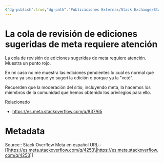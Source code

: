 ```yaml
---
{"dg-publish":true,"dg-path":"Publicaciones Externas/Stack Exchange/Stack Overflow en español/Stack Overflow en español Meta/es.meta.stackoverflow.com-4253.md","permalink":"/publicaciones-externas/stack-exchange/stack-overflow-en-espanol/stack-overflow-en-espanol-meta/es-meta-stackoverflow-com-4253/","title":"La cola de revisión de ediciones sugeridas de meta requiere atención","hide":true,"noteIcon":"\"0\"","created":"2024-04-03T12:49:10.595-06:00","updated":"2024-04-05T16:44:04.211-06:00"}
---
```


# La cola de revisión de ediciones sugeridas de meta requiere atención

La cola de revisión de ediciones sugeridas de meta requiere atención. Muestra un punto rojo.

En mi caso no me muestra las ediciones pendientes lo cual es normal que ocurra ya sea porque yo sugerí la edición o porque ya la "voté". 

Recuerden que la moderación del sitio, incluyendo meta, la hacemos los miembros de la comunidad que hemos obtenido los privilegios para ello.

Relacionado

- https://es.meta.stackoverflow.com/q/837/65

# Metadata
Source:: Stack Overflow Meta en español
URL:: [[https://es.meta.stackoverflow.com/q/4253\|https://es.meta.stackoverflow.com/q/4253]]

